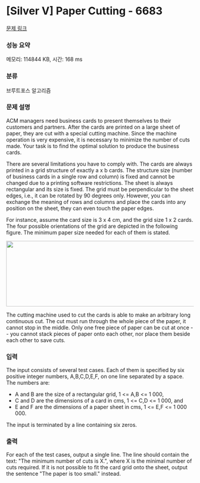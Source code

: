 # [Silver V] Paper Cutting - 6683 

[문제 링크](https://www.acmicpc.net/problem/6683) 

### 성능 요약

메모리: 114844 KB, 시간: 168 ms

### 분류

브루트포스 알고리즘

### 문제 설명

<p>ACM managers need business cards to present themselves to their customers and partners. After the cards are printed on a large sheet of paper, they are cut with a special cutting machine. Since the machine operation is very expensive, it is necessary to minimize the number of cuts made. Your task is to find the optimal solution to produce the business cards.</p>

<p>There are several limitations you have to comply with. The cards are always printed in a grid structure of exactly a x b cards. The structure size (number of business cards in a single row and column) is fixed and cannot be changed due to a printing software restrictions. The sheet is always rectangular and its size is fixed. The grid must be perpendicular to the sheet edges, i.e., it can be rotated by 90 degrees only. However, you can exchange the meaning of rows and columns and place the cards into any position on the sheet, they can even touch the paper edges.</p>

<p>For instance, assume the card size is 3 x 4 cm, and the grid size 1 x 2 cards. The four possible orientations of the grid are depicted in the following figure. The minimum paper size needed for each of them is stated.</p>

<p style="text-align: center;"><img alt="" src="https://onlinejudgeimages.s3-ap-northeast-1.amazonaws.com/problem/6683/1.gif" style="height:176px; width:591px"></p>

<p>The cutting machine used to cut the cards is able to make an arbitrary long continuous cut. The cut must run through the whole piece of the paper, it cannot stop in the middle. Only one free piece of paper can be cut at once -- you cannot stack pieces of paper onto each other, nor place them beside each other to save cuts.</p>

### 입력 

 <p>The input consists of several test cases. Each of them is specified by six positive integer numbers, A,B,C,D,E,F, on one line separated by a space. The numbers are:</p>

<ul>
	<li>A and B are the size of a rectangular grid, 1  <= A,B  <= 1 000,</li>
	<li>C and D are the dimensions of a card in cms, 1  <= C,D  <= 1 000, and</li>
	<li>E and F are the dimensions of a paper sheet in cms, 1  <= E,F  <= 1 000 000.</li>
</ul>

<p>The input is terminated by a line containing six zeros.</p>

### 출력 

 <p>For each of the test cases, output a single line. The line should contain the text: "The minimum number of cuts is X.", where X is the minimal number of cuts required. If it is not possible to fit the card grid onto the sheet, output the sentence "The paper is too small." instead.</p>

<p> </p>

